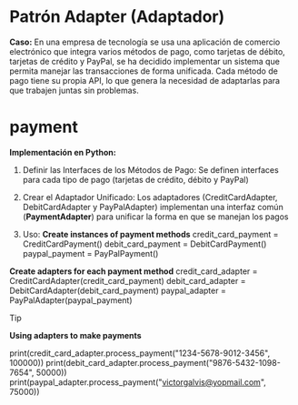 # Patrón Adapter (Adaptador) 

**Caso:**
En una empresa de tecnología se usa una aplicación de comercio electrónico que integra varios métodos de pago, como tarjetas de débito, tarjetas de crédito y PayPal, se ha decidido implementar un sistema que permita manejar las transacciones de forma unificada. Cada método de pago tiene su propia API, lo que genera la necesidad de adaptarlas para que trabajen juntas sin problemas.


# payment 
**Implementación en Python:** 


1. Definir las Interfaces de los Métodos de Pago:
Se definen interfaces para cada tipo de pago (tarjetas de crédito, débito y PayPal)

2. Crear el Adaptador Unificado:
Los adaptadores (CreditCardAdapter, DebitCardAdapter y PayPalAdapter) implementan una interfaz común (**PaymentAdapter**) para unificar la forma en que se manejan los pagos

3. Uso:
**Create instances of payment methods**
credit_card_payment = CreditCardPayment()
debit_card_payment = DebitCardPayment()
paypal_payment = PayPalPayment()

**Create adapters for each payment method**
credit_card_adapter = CreditCardAdapter(credit_card_payment)
debit_card_adapter = DebitCardAdapter(debit_card_payment)
paypal_adapter = PayPalAdapter(paypal_payment)

> [!TIP]
> **Using adapters to make payments**
> 
>print(credit_card_adapter.process_payment("1234-5678-9012-3456", 100000))
>print(debit_card_adapter.process_payment("9876-5432-1098-7654", 50000))
>print(paypal_adapter.process_payment("victorgalvis@yopmail.com", 75000))


